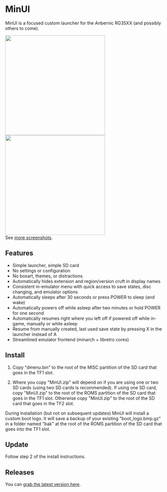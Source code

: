 # MinUI

MinUI is a focused custom launcher for the Anbernic RG35XX (and possibly others to come).

<img src="github/minui-main.png" width=320 /> <img src="github/minui-menu-gbc.png" width=320 />  
See [more screenshots](github/).

## Features

- Simple launcher, simple SD card
- No settings or configuration
- No boxart, themes, or distractions
- Automatically hides extension 
  and region/version cruft in 
  display names
- Consistent in-emulator menu with
  quick access to save states, disc
  changing, and emulator options
- Automatically sleeps after 30 seconds 
  or press POWER to sleep (and wake)
- Automatically powers off while asleep
  after two minutes or hold POWER for
  one second
- Automatically resumes right where
  you left off if powered off while
  in-game, manually or while asleep
- Resume from manually created, last 
  used save state by pressing X in 
  the launcher instead of A
- Streamlined emulator frontend 
  (minarch + libretro cores)
  
## Install

1. Copy "dmenu.bin" to the root
of the MISC partition of the SD card
that goes in the TF1 slot.

2. Where you copy "MinUI.zip"
will depend on if you are using one or
two SD cards (using two SD cards is
recommended). If using one SD card,
copy "MinUI.zip" to the root of the
ROMS partition of the SD card that
goes in the TF1 slot. Otherwise copy
"MinUI.zip" to the root of the SD card
that goes in the TF2 slot.

During installation (but not on
subsequent updates) MinUI will
install a custom boot logo. It
will save a backup of your existing
"boot_logo.bmp.gz" in a folder named
"bak" at the root of the ROMS partition
of the SD card that goes into the
TF1 slot.

## Update

Follow step 2 of the install instructions.

## Releases

You can [grab the latest version here](https://github.com/shauninman/union-minui/releases).
